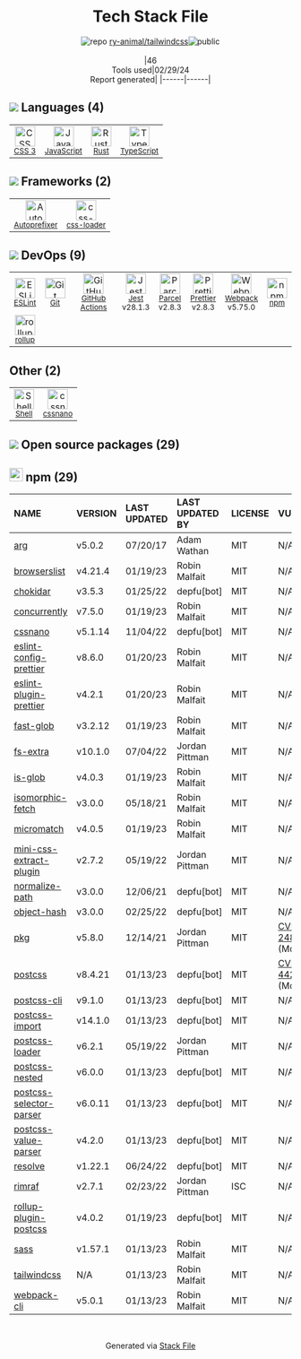 <!--
&lt;--- Readme.md Snippet without images Start ---&gt;
## Tech Stack
ry-animal/tailwindcss is built on the following main stack:

- [JavaScript](https://developer.mozilla.org/en-US/docs/Web/JavaScript) – Languages
- [Rust](http://www.rust-lang.org/) – Languages
- [TypeScript](http://www.typescriptlang.org) – Languages
- [Autoprefixer](https://github.com/postcss/autoprefixer) – CSS Pre-processors / Extensions
- [css-loader](https://github.com/webpack-contrib/css-loader) – CSS Pre-processors / Extensions
- [ESLint](http://eslint.org/) – Code Review
- [GitHub Actions](https://github.com/features/actions) – Continuous Integration
- [Jest](http://facebook.github.io/jest/) – Javascript Testing Framework
- [Parcel](https://parceljs.org/) – JS Build Tools / JS Task Runners
- [Prettier](https://prettier.io/) – Code Review
- [Webpack](http://webpack.js.org) – JS Build Tools / JS Task Runners
- [rollup](http://rollupjs.org/) – JS Build Tools / JS Task Runners
- [Shell](https://en.wikipedia.org/wiki/Shell_script) – Shells

Full tech stack [here](/techstack.md)

&lt;--- Readme.md Snippet without images End ---&gt;

&lt;--- Readme.md Snippet with images Start ---&gt;
## Tech Stack
ry-animal/tailwindcss is built on the following main stack:

- <img width='25' height='25' src='https://img.stackshare.io/service/1209/javascript.jpeg' alt='JavaScript'/> [JavaScript](https://developer.mozilla.org/en-US/docs/Web/JavaScript) – Languages
- <img width='25' height='25' src='https://img.stackshare.io/service/1070/v7txhrjp9pdqrkdtxxp0.png' alt='Rust'/> [Rust](http://www.rust-lang.org/) – Languages
- <img width='25' height='25' src='https://img.stackshare.io/service/1612/bynNY5dJ.jpg' alt='TypeScript'/> [TypeScript](http://www.typescriptlang.org) – Languages
- <img width='25' height='25' src='https://img.stackshare.io/service/2202/72d087642cfce6fef6f2dabec5bf49e8_400x400.png' alt='Autoprefixer'/> [Autoprefixer](https://github.com/postcss/autoprefixer) – CSS Pre-processors / Extensions
- <img width='25' height='25' src='https://img.stackshare.io/service/8074/default_d2b16fd6997fb2e164de645a34f9b8d5a880d999.png' alt='css-loader'/> [css-loader](https://github.com/webpack-contrib/css-loader) – CSS Pre-processors / Extensions
- <img width='25' height='25' src='https://img.stackshare.io/service/3337/Q4L7Jncy.jpg' alt='ESLint'/> [ESLint](http://eslint.org/) – Code Review
- <img width='25' height='25' src='https://img.stackshare.io/service/11563/actions.png' alt='GitHub Actions'/> [GitHub Actions](https://github.com/features/actions) – Continuous Integration
- <img width='25' height='25' src='https://img.stackshare.io/service/830/jest.png' alt='Jest'/> [Jest](http://facebook.github.io/jest/) – Javascript Testing Framework
- <img width='25' height='25' src='https://img.stackshare.io/service/8054/fC6Wad-S_400x400.jpg' alt='Parcel'/> [Parcel](https://parceljs.org/) – JS Build Tools / JS Task Runners
- <img width='25' height='25' src='https://img.stackshare.io/service/7035/default_66f265943abed56bcdbfca1c866a4261b1fbb063.jpg' alt='Prettier'/> [Prettier](https://prettier.io/) – Code Review
- <img width='25' height='25' src='https://img.stackshare.io/service/1682/IMG_4636.PNG' alt='Webpack'/> [Webpack](http://webpack.js.org) – JS Build Tools / JS Task Runners
- <img width='25' height='25' src='https://img.stackshare.io/service/4423/zE8RTn9E_400x400.jpg' alt='rollup'/> [rollup](http://rollupjs.org/) – JS Build Tools / JS Task Runners
- <img width='25' height='25' src='https://img.stackshare.io/service/4631/default_c2062d40130562bdc836c13dbca02d318205a962.png' alt='Shell'/> [Shell](https://en.wikipedia.org/wiki/Shell_script) – Shells

Full tech stack [here](/techstack.md)

&lt;--- Readme.md Snippet with images End ---&gt;
-->
<div align="center">

# Tech Stack File
![](https://img.stackshare.io/repo.svg "repo") [ry-animal/tailwindcss](https://github.com/ry-animal/tailwindcss)![](https://img.stackshare.io/public_badge.svg "public")
<br/><br/>
|46<br/>Tools used|02/29/24 <br/>Report generated|
|------|------|
</div>

## <img src='https://img.stackshare.io/languages.svg'/> Languages (4)
<table><tr>
  <td align='center'>
  <img width='36' height='36' src='https://img.stackshare.io/service/6727/css.png' alt='CSS 3'>
  <br>
  <sub><a href="https://developer.mozilla.org/en-US/docs/Web/CSS/CSS3">CSS 3</a></sub>
  <br>
  <sub></sub>
</td>

<td align='center'>
  <img width='36' height='36' src='https://img.stackshare.io/service/1209/javascript.jpeg' alt='JavaScript'>
  <br>
  <sub><a href="https://developer.mozilla.org/en-US/docs/Web/JavaScript">JavaScript</a></sub>
  <br>
  <sub></sub>
</td>

<td align='center'>
  <img width='36' height='36' src='https://img.stackshare.io/service/1070/v7txhrjp9pdqrkdtxxp0.png' alt='Rust'>
  <br>
  <sub><a href="http://www.rust-lang.org/">Rust</a></sub>
  <br>
  <sub></sub>
</td>

<td align='center'>
  <img width='36' height='36' src='https://img.stackshare.io/service/1612/bynNY5dJ.jpg' alt='TypeScript'>
  <br>
  <sub><a href="http://www.typescriptlang.org">TypeScript</a></sub>
  <br>
  <sub></sub>
</td>

</tr>
</table>

## <img src='https://img.stackshare.io/frameworks.svg'/> Frameworks (2)
<table><tr>
  <td align='center'>
  <img width='36' height='36' src='https://img.stackshare.io/service/2202/72d087642cfce6fef6f2dabec5bf49e8_400x400.png' alt='Autoprefixer'>
  <br>
  <sub><a href="https://github.com/postcss/autoprefixer">Autoprefixer</a></sub>
  <br>
  <sub></sub>
</td>

<td align='center'>
  <img width='36' height='36' src='https://img.stackshare.io/service/8074/default_d2b16fd6997fb2e164de645a34f9b8d5a880d999.png' alt='css-loader'>
  <br>
  <sub><a href="https://github.com/webpack-contrib/css-loader">css-loader</a></sub>
  <br>
  <sub></sub>
</td>

</tr>
</table>

## <img src='https://img.stackshare.io/devops.svg'/> DevOps (9)
<table><tr>
  <td align='center'>
  <img width='36' height='36' src='https://img.stackshare.io/service/3337/Q4L7Jncy.jpg' alt='ESLint'>
  <br>
  <sub><a href="http://eslint.org/">ESLint</a></sub>
  <br>
  <sub></sub>
</td>

<td align='center'>
  <img width='36' height='36' src='https://img.stackshare.io/service/1046/git.png' alt='Git'>
  <br>
  <sub><a href="http://git-scm.com/">Git</a></sub>
  <br>
  <sub></sub>
</td>

<td align='center'>
  <img width='36' height='36' src='https://img.stackshare.io/service/11563/actions.png' alt='GitHub Actions'>
  <br>
  <sub><a href="https://github.com/features/actions">GitHub Actions</a></sub>
  <br>
  <sub></sub>
</td>

<td align='center'>
  <img width='36' height='36' src='https://img.stackshare.io/service/830/jest.png' alt='Jest'>
  <br>
  <sub><a href="http://facebook.github.io/jest/">Jest</a></sub>
  <br>
  <sub>v28.1.3</sub>
</td>

<td align='center'>
  <img width='36' height='36' src='https://img.stackshare.io/service/8054/fC6Wad-S_400x400.jpg' alt='Parcel'>
  <br>
  <sub><a href="https://parceljs.org/">Parcel</a></sub>
  <br>
  <sub>v2.8.3</sub>
</td>

<td align='center'>
  <img width='36' height='36' src='https://img.stackshare.io/service/7035/default_66f265943abed56bcdbfca1c866a4261b1fbb063.jpg' alt='Prettier'>
  <br>
  <sub><a href="https://prettier.io/">Prettier</a></sub>
  <br>
  <sub>v2.8.3</sub>
</td>

<td align='center'>
  <img width='36' height='36' src='https://img.stackshare.io/service/1682/IMG_4636.PNG' alt='Webpack'>
  <br>
  <sub><a href="http://webpack.js.org">Webpack</a></sub>
  <br>
  <sub>v5.75.0</sub>
</td>

<td align='center'>
  <img width='36' height='36' src='https://img.stackshare.io/service/1120/lejvzrnlpb308aftn31u.png' alt='npm'>
  <br>
  <sub><a href="https://www.npmjs.com/">npm</a></sub>
  <br>
  <sub></sub>
</td>

</tr>
<tr>
  <td align='center'>
  <img width='36' height='36' src='https://img.stackshare.io/service/4423/zE8RTn9E_400x400.jpg' alt='rollup'>
  <br>
  <sub><a href="http://rollupjs.org/">rollup</a></sub>
  <br>
  <sub></sub>
</td>

</tr>
</table>

## Other (2)
<table><tr>
  <td align='center'>
  <img width='36' height='36' src='https://img.stackshare.io/service/4631/default_c2062d40130562bdc836c13dbca02d318205a962.png' alt='Shell'>
  <br>
  <sub><a href="https://en.wikipedia.org/wiki/Shell_script">Shell</a></sub>
  <br>
  <sub></sub>
</td>

<td align='center'>
  <img width='36' height='36' src='https://img.stackshare.io/service/6612/ehMiE-wz_normal.jpg' alt='cssnano'>
  <br>
  <sub><a href="http://cssnano.co/">cssnano</a></sub>
  <br>
  <sub></sub>
</td>

</tr>
</table>


## <img src='https://img.stackshare.io/group.svg' /> Open source packages (29)</h2>

## <img width='24' height='24' src='https://img.stackshare.io/service/1120/lejvzrnlpb308aftn31u.png'/> npm (29)

|NAME|VERSION|LAST UPDATED|LAST UPDATED BY|LICENSE|VULNERABILITIES|
|:------|:------|:------|:------|:------|:------|
|[arg](https://www.npmjs.com/arg)|v5.0.2|07/20/17|Adam Wathan |MIT|N/A|
|[browserslist](https://www.npmjs.com/browserslist)|v4.21.4|01/19/23|Robin Malfait |MIT|N/A|
|[chokidar](https://www.npmjs.com/chokidar)|v3.5.3|01/25/22|depfu[bot] |MIT|N/A|
|[concurrently](https://www.npmjs.com/concurrently)|v7.5.0|01/19/23|Robin Malfait |MIT|N/A|
|[cssnano](https://www.npmjs.com/cssnano)|v5.1.14|11/04/22|depfu[bot] |MIT|N/A|
|[eslint-config-prettier](https://www.npmjs.com/eslint-config-prettier)|v8.6.0|01/20/23|Robin Malfait |MIT|N/A|
|[eslint-plugin-prettier](https://www.npmjs.com/eslint-plugin-prettier)|v4.2.1|01/20/23|Robin Malfait |MIT|N/A|
|[fast-glob](https://www.npmjs.com/fast-glob)|v3.2.12|01/19/23|Robin Malfait |MIT|N/A|
|[fs-extra](https://www.npmjs.com/fs-extra)|v10.1.0|07/04/22|Jordan Pittman |MIT|N/A|
|[is-glob](https://www.npmjs.com/is-glob)|v4.0.3|01/19/23|Robin Malfait |MIT|N/A|
|[isomorphic-fetch](https://www.npmjs.com/isomorphic-fetch)|v3.0.0|05/18/21|Robin Malfait |MIT|N/A|
|[micromatch](https://www.npmjs.com/micromatch)|v4.0.5|01/19/23|Robin Malfait |MIT|N/A|
|[mini-css-extract-plugin](https://www.npmjs.com/mini-css-extract-plugin)|v2.7.2|05/19/22|Jordan Pittman |MIT|N/A|
|[normalize-path](https://www.npmjs.com/normalize-path)|v3.0.0|12/06/21|depfu[bot] |MIT|N/A|
|[object-hash](https://www.npmjs.com/object-hash)|v3.0.0|02/25/22|depfu[bot] |MIT|N/A|
|[pkg](https://www.npmjs.com/pkg)|v5.8.0|12/14/21|Jordan Pittman |MIT|[CVE-2024-24828](https://github.com/advisories/GHSA-22r3-9w55-cj54) (Moderate)|
|[postcss](https://www.npmjs.com/postcss)|v8.4.21|01/13/23|depfu[bot] |MIT|[CVE-2023-44270](https://github.com/advisories/GHSA-7fh5-64p2-3v2j) (Moderate)|
|[postcss-cli](https://www.npmjs.com/postcss-cli)|v9.1.0|01/13/23|depfu[bot] |MIT|N/A|
|[postcss-import](https://www.npmjs.com/postcss-import)|v14.1.0|01/13/23|depfu[bot] |MIT|N/A|
|[postcss-loader](https://www.npmjs.com/postcss-loader)|v6.2.1|05/19/22|Jordan Pittman |MIT|N/A|
|[postcss-nested](https://www.npmjs.com/postcss-nested)|v6.0.0|01/13/23|depfu[bot] |MIT|N/A|
|[postcss-selector-parser](https://www.npmjs.com/postcss-selector-parser)|v6.0.11|01/13/23|depfu[bot] |MIT|N/A|
|[postcss-value-parser](https://www.npmjs.com/postcss-value-parser)|v4.2.0|01/13/23|depfu[bot] |MIT|N/A|
|[resolve](https://www.npmjs.com/resolve)|v1.22.1|06/24/22|depfu[bot] |MIT|N/A|
|[rimraf](https://www.npmjs.com/rimraf)|v2.7.1|02/23/22|Jordan Pittman |ISC|N/A|
|[rollup-plugin-postcss](https://www.npmjs.com/rollup-plugin-postcss)|v4.0.2|01/19/23|depfu[bot] |MIT|N/A|
|[sass](https://www.npmjs.com/sass)|v1.57.1|01/13/23|Robin Malfait |MIT|N/A|
|[tailwindcss](https://www.npmjs.com/tailwindcss)|N/A|01/13/23|Robin Malfait |MIT|N/A|
|[webpack-cli](https://www.npmjs.com/webpack-cli)|v5.0.1|01/13/23|Robin Malfait |MIT|N/A|

<br/>
<div align='center'>

Generated via [Stack File](https://github.com/marketplace/stack-file)
